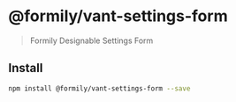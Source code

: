 # @formily/vant-settings-form

> Formily Designable Settings Form

## Install

```bash
npm install @formily/vant-settings-form --save
```
